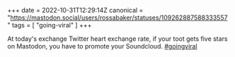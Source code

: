 +++
date = 2022-10-31T12:29:14Z
canonical = "https://mastodon.social/users/rossabaker/statuses/109262887588333557"
tags = [ "going-viral" ]
+++

<p>At today&#39;s exchange Twitter heart exchange rate, if your toot gets five stars on Mastodon, you have to promote your Soundcloud. <a href="https://mastodon.social/tags/goingviral" class="mention hashtag" rel="tag">#<span>goingviral</span></a></p>
